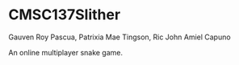 # CMSC137Slither
Gauven Roy Pascua,
Patrixia Mae Tingson,
Ric John Amiel Capuno

An online multiplayer snake game.
